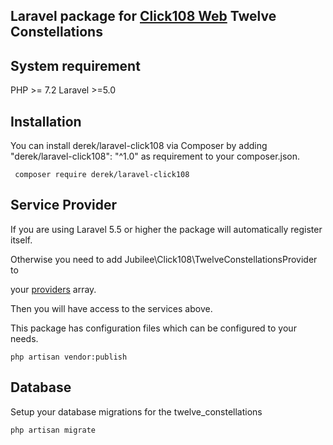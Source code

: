 Laravel package for [Click108 Web](https://astro.click108.com.tw/) Twelve Constellations
-

System requirement
-
PHP >= 7.2
Laravel >=5.0

Installation
-
You can install derek/laravel-click108 via Composer by adding "derek/laravel-click108": "^1.0" as requirement to your composer.json.     
     
     composer require derek/laravel-click108 

Service Provider
-
If you are using Laravel 5.5 or higher the package will automatically register itself. 

Otherwise you need to add Jubilee\Click108\TwelveConstellationsProvider to 

your [providers](https://laravel.com/docs/master/providers#registering-providers) array.
 
Then you will have access to the services above.

This package has configuration files which can be configured to your needs.

    php artisan vendor:publish


Database
-
Setup your database migrations for the twelve_constellations

    php artisan migrate 
      
        
        
